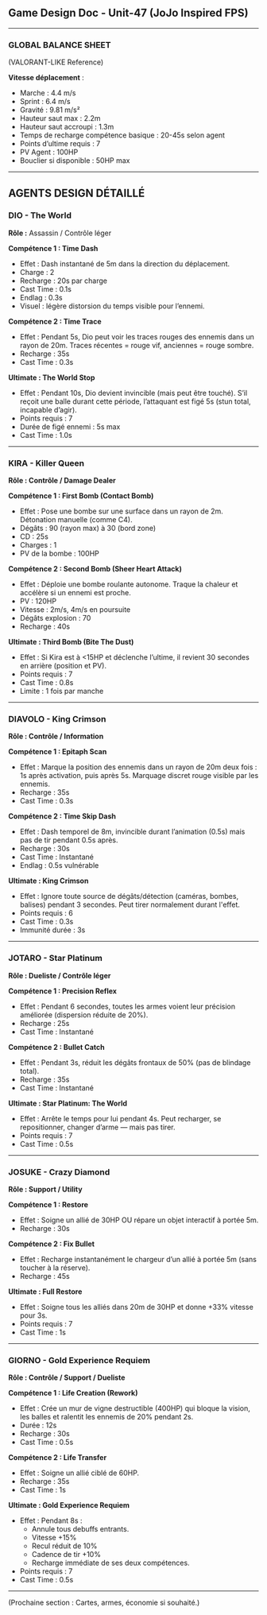 ## Game Design Doc - Unit-47 (JoJo Inspired FPS)

---

### GLOBAL BALANCE SHEET
(VALORANT-LIKE Reference)

**Vitesse déplacement** :
- Marche : 4.4 m/s
- Sprint : 6.4 m/s
- Gravité : 9.81 m/s²
- Hauteur saut max : 2.2m
- Hauteur saut accroupi : 1.3m
- Temps de recharge compétence basique : 20-45s selon agent
- Points d’ultime requis : 7
- PV Agent : 100HP
- Bouclier si disponible : 50HP max

---

## AGENTS DESIGN DÉTAILLÉ

### DIO - The World

**Rôle :** Assassin / Contrôle léger

**Compétence 1 : Time Dash**
- Effet : Dash instantané de 5m dans la direction du déplacement.
- Charge : 2
- Recharge : 20s par charge
- Cast Time : 0.1s
- Endlag : 0.3s
- Visuel : légère distorsion du temps visible pour l’ennemi.

**Compétence 2 : Time Trace**
- Effet : Pendant 5s, Dio peut voir les traces rouges des ennemis dans un rayon de 20m. Traces récentes = rouge vif, anciennes = rouge sombre.
- Recharge : 35s
- Cast Time : 0.3s

**Ultimate : The World Stop**
- Effet : Pendant 10s, Dio devient invincible (mais peut être touché). S’il reçoit une balle durant cette période, l’attaquant est figé 5s (stun total, incapable d’agir).
- Points requis : 7
- Durée de figé ennemi : 5s max
- Cast Time : 1.0s

---

### KIRA - Killer Queen

**Rôle : Contrôle / Damage Dealer**

**Compétence 1 : First Bomb (Contact Bomb)**
- Effet : Pose une bombe sur une surface dans un rayon de 2m. Détonation manuelle (comme C4).
- Dégâts : 90 (rayon max) à 30 (bord zone)
- CD : 25s
- Charges : 1
- PV de la bombe : 100HP

**Compétence 2 : Second Bomb (Sheer Heart Attack)**
- Effet : Déploie une bombe roulante autonome. Traque la chaleur et accélère si un ennemi est proche.
- PV : 120HP
- Vitesse : 2m/s, 4m/s en poursuite
- Dégâts explosion : 70
- Recharge : 40s

**Ultimate : Third Bomb (Bite The Dust)**
- Effet : Si Kira est à <15HP et déclenche l’ultime, il revient 30 secondes en arrière (position et PV).
- Points requis : 7
- Cast Time : 0.8s
- Limite : 1 fois par manche

---

### DIAVOLO - King Crimson

**Rôle : Contrôle / Information**

**Compétence 1 : Epitaph Scan**
- Effet : Marque la position des ennemis dans un rayon de 20m deux fois : 1s après activation, puis après 5s. Marquage discret rouge visible par les ennemis.
- Recharge : 35s
- Cast Time : 0.3s

**Compétence 2 : Time Skip Dash**
- Effet : Dash temporel de 8m, invincible durant l’animation (0.5s) mais pas de tir pendant 0.5s après.
- Recharge : 30s
- Cast Time : Instantané
- Endlag : 0.5s vulnérable

**Ultimate : King Crimson**
- Effet : Ignore toute source de dégâts/détection (caméras, bombes, balises) pendant 3 secondes. Peut tirer normalement durant l'effet.
- Points requis : 6
- Cast Time : 0.3s
- Immunité durée : 3s

---

### JOTARO - Star Platinum

**Rôle : Dueliste / Contrôle léger**

**Compétence 1 : Precision Reflex**
- Effet : Pendant 6 secondes, toutes les armes voient leur précision améliorée (dispersion réduite de 20%).
- Recharge : 25s
- Cast Time : Instantané

**Compétence 2 : Bullet Catch**
- Effet : Pendant 3s, réduit les dégâts frontaux de 50% (pas de blindage total).
- Recharge : 35s
- Cast Time : Instantané

**Ultimate : Star Platinum: The World**
- Effet : Arrête le temps pour lui pendant 4s. Peut recharger, se repositionner, changer d’arme — mais pas tirer.
- Points requis : 7
- Cast Time : 0.5s

---

### JOSUKE - Crazy Diamond

**Rôle : Support / Utility**

**Compétence 1 : Restore**
- Effet : Soigne un allié de 30HP OU répare un objet interactif à portée 5m.
- Recharge : 30s

**Compétence 2 : Fix Bullet**
- Effet : Recharge instantanément le chargeur d’un allié à portée 5m (sans toucher à la réserve).
- Recharge : 45s

**Ultimate : Full Restore**
- Effet : Soigne tous les alliés dans 20m de 30HP et donne +33% vitesse pour 3s.
- Points requis : 7
- Cast Time : 1s

---

### GIORNO - Gold Experience Requiem

**Rôle : Contrôle / Support / Dueliste**

**Compétence 1 : Life Creation (Rework)**
- Effet : Crée un mur de vigne destructible (400HP) qui bloque la vision, les balles et ralentit les ennemis de 20% pendant 2s.
- Durée : 12s
- Recharge : 30s
- Cast Time : 0.5s

**Compétence 2 : Life Transfer**
- Effet : Soigne un allié ciblé de 60HP.
- Recharge : 35s
- Cast Time : 1s

**Ultimate : Gold Experience Requiem**
- Effet : Pendant 8s :
  - Annule tous debuffs entrants.
  - Vitesse +15%
  - Recul réduit de 10%
  - Cadence de tir +10%
  - Recharge immédiate de ses deux compétences.
- Points requis : 7
- Cast Time : 0.5s

---

(Prochaine section : Cartes, armes, économie si souhaité.)


